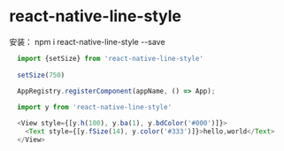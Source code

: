 # react-native-line-style
安装：
npm i react-native-line-style --save

``` javascript
  import {setSize} from 'react-native-line-style'
  
  setSize(750)
  
  AppRegistry.registerComponent(appName, () => App);
```   
``` javascript
  import y from 'react-native-line-style'
```      

``` javascript
  <View style={[y.h(100), y.ba(1), y.bdColor('#000')]}>
    <Text style={[y.fSize(14), y.color('#333')]}>hello,world</Text>
  </View>
```      
